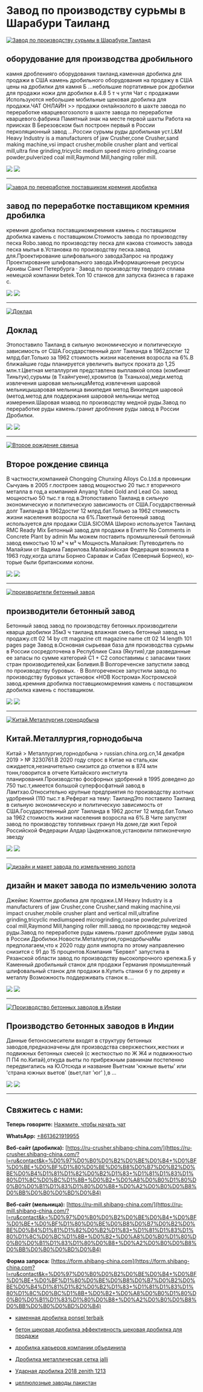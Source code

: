 # Завод по производству сурьмы в Шарабури Таиланд

<a href="https://swt.shibang-china.com/?l=ru&img&k=%D0%97%D0%B0%D0%B2%D0%BE%D0%B4+%D0%BF%D0%BE+%D0%BF%D1%80%D0%BE%D0%B8%D0%B7%D0%B2%D0%BE%D0%B4%D1%81%D1%82%D0%B2%D1%83+%D1%81%D1%83%D1%80%D1%8C%D0%BC%D1%8B+%D0%B2+%D0%A8%D0%B0%D1%80%D0%B0%D0%B1%D1%83%D1%80%D0%B8+%D0%A2%D0%B0%D0%B8%D0%BB%D0%B0%D0%BD%D0%B4" target="_blank">![Завод по производству сурьмы в Шарабури Таиланд](http://static.shibang-china.com/all-800x300/1417.jpg)</a>

## оборудование для производства дробильного
камня дробленияго оборудования таиланд.каменная дробилка для продажи в США камень дробильного оборудования на продажу в США цены на дробилки для камня Б …небольшие портативные рок дробилки для продажи ножи для дробилки в.4.8 5 т ч угля Чат с продажами Используются небольшие мобильные щековая дробилка для продажи.ЧАТ ОНЛАЙН &gt;&gt; продажи онлайнзолото в шахте завода по переработке кварцевогозолото в шахте завода по переработке кварцевого.фабрика Памятный знак на месте первой шахты Работа на приисках В Березовском был построен первый в России перколяционный завод …России сурьмы руды дробильная уст.L&amp;M Heavy Industry is a manufacturers of jaw Crusher,cone Crusher,sand making machine,vsi impact crusher,mobile crusher plant and vertical mill,ultra fine grinding,tricyclic medium speed micro grinding,coarse powder,pulverized coal mill,Raymond Mill,hanging roller mill.


<a href="https://whatsapp.shibangsoft.com/WhatsApp.php" target="_blank" title="WhatsApp">![](http://static.shibang-china.com/icon/whatsapp.png)</a> <a href="https://swt.shibang-china.com/?l=ru&icon&k=%D0%97%D0%B0%D0%B2%D0%BE%D0%B4+%D0%BF%D0%BE+%D0%BF%D1%80%D0%BE%D0%B8%D0%B7%D0%B2%D0%BE%D0%B4%D1%81%D1%82%D0%B2%D1%83+%D1%81%D1%83%D1%80%D1%8C%D0%BC%D1%8B+%D0%B2+%D0%A8%D0%B0%D1%80%D0%B0%D0%B1%D1%83%D1%80%D0%B8+%D0%A2%D0%B0%D0%B8%D0%BB%D0%B0%D0%BD%D0%B4" target="_blank">![](http://static.shibang-china.com/icon/chat-ru.png)</a>

---

<a href="https://swt.shibang-china.com/?l=ru&img&k=%D0%97%D0%B0%D0%B2%D0%BE%D0%B4+%D0%BF%D0%BE+%D0%BF%D1%80%D0%BE%D0%B8%D0%B7%D0%B2%D0%BE%D0%B4%D1%81%D1%82%D0%B2%D1%83+%D1%81%D1%83%D1%80%D1%8C%D0%BC%D1%8B+%D0%B2+%D0%A8%D0%B0%D1%80%D0%B0%D0%B1%D1%83%D1%80%D0%B8+%D0%A2%D0%B0%D0%B8%D0%BB%D0%B0%D0%BD%D0%B4" target="_blank">![завод по переработке поставщиком кремния дробилка](http://static.shibang-china.com/all-800x300/256.jpg)</a>

## завод по переработке поставщиком кремния дробилка
кремния дробилка поставщикомкремния камень с поставщиком дробилка камень с поставщиком.Стоимость завода по производству песка Robo.завод по производству песка для какова стоимость завода песка мытья в.Установка по производству песка.завод для.Проектирование шлифовального заводаЗапрос на продажу Проектирование шлифовального завода.Информационные ресурсы Архивы Санкт Петербурга&nbsp;&#0183;&#32;Завод по производству твердого сплава немецкой компании betek.Топ 10 станков для запуска бизнеса в гараже с.


<a href="https://whatsapp.shibangsoft.com/WhatsApp.php" target="_blank" title="WhatsApp">![](http://static.shibang-china.com/icon/whatsapp.png)</a> <a href="https://swt.shibang-china.com/?l=ru&icon&k=%D0%97%D0%B0%D0%B2%D0%BE%D0%B4+%D0%BF%D0%BE+%D0%BF%D1%80%D0%BE%D0%B8%D0%B7%D0%B2%D0%BE%D0%B4%D1%81%D1%82%D0%B2%D1%83+%D1%81%D1%83%D1%80%D1%8C%D0%BC%D1%8B+%D0%B2+%D0%A8%D0%B0%D1%80%D0%B0%D0%B1%D1%83%D1%80%D0%B8+%D0%A2%D0%B0%D0%B8%D0%BB%D0%B0%D0%BD%D0%B4" target="_blank">![](http://static.shibang-china.com/icon/chat-ru.png)</a>

---

<a href="https://swt.shibang-china.com/?l=ru&img&k=%D0%97%D0%B0%D0%B2%D0%BE%D0%B4+%D0%BF%D0%BE+%D0%BF%D1%80%D0%BE%D0%B8%D0%B7%D0%B2%D0%BE%D0%B4%D1%81%D1%82%D0%B2%D1%83+%D1%81%D1%83%D1%80%D1%8C%D0%BC%D1%8B+%D0%B2+%D0%A8%D0%B0%D1%80%D0%B0%D0%B1%D1%83%D1%80%D0%B8+%D0%A2%D0%B0%D0%B8%D0%BB%D0%B0%D0%BD%D0%B4" target="_blank">![Доклад](http://static.shibang-china.com/all-800x300/1451.jpg)</a>

## Доклад
Этопоставило Таиланд в сильную экономическую и политическую зависимость от США.Государственный долг Таиланда в 1962достиг 12 млрд.бат.Только за 1962 стоимость жизни населения возросла на 6%.В ближайшие годы планируется увеличить выпуск проката до 1,25 млн.т.Цветная металлургия представлена выплавкой олова (комбинат Тиньтук),сурьмы (в Тхайнгуене),хромитов (в Тханьхоа),меди.метод извлечения шаровая мельницаМетод извлечения шаровой мельницышаровая мельница википедия метод Википедия шаровой (метод.метод для поддержания шаровой мельницы метод измерения.Шаровая мзавод по производству медной руды.Завод по переработке руды камень.гранит дробление руды завод в России Дробилки.


<a href="https://whatsapp.shibangsoft.com/WhatsApp.php" target="_blank" title="WhatsApp">![](http://static.shibang-china.com/icon/whatsapp.png)</a> <a href="https://swt.shibang-china.com/?l=ru&icon&k=%D0%97%D0%B0%D0%B2%D0%BE%D0%B4+%D0%BF%D0%BE+%D0%BF%D1%80%D0%BE%D0%B8%D0%B7%D0%B2%D0%BE%D0%B4%D1%81%D1%82%D0%B2%D1%83+%D1%81%D1%83%D1%80%D1%8C%D0%BC%D1%8B+%D0%B2+%D0%A8%D0%B0%D1%80%D0%B0%D0%B1%D1%83%D1%80%D0%B8+%D0%A2%D0%B0%D0%B8%D0%BB%D0%B0%D0%BD%D0%B4" target="_blank">![](http://static.shibang-china.com/icon/chat-ru.png)</a>

---

<a href="https://swt.shibang-china.com/?l=ru&img&k=%D0%97%D0%B0%D0%B2%D0%BE%D0%B4+%D0%BF%D0%BE+%D0%BF%D1%80%D0%BE%D0%B8%D0%B7%D0%B2%D0%BE%D0%B4%D1%81%D1%82%D0%B2%D1%83+%D1%81%D1%83%D1%80%D1%8C%D0%BC%D1%8B+%D0%B2+%D0%A8%D0%B0%D1%80%D0%B0%D0%B1%D1%83%D1%80%D0%B8+%D0%A2%D0%B0%D0%B8%D0%BB%D0%B0%D0%BD%D0%B4" target="_blank">![Второе рождение свинца](http://static.shibang-china.com/all-800x300/1423.jpg)</a>

## Второе рождение свинца
В частности,компанией Chongqing Chunxing Alloys Co.Ltd.в провинции Сычуань в 2005 г.построен завод мощностью 20 тыс.т вторичного металла в год,а компанией Anyang Yubei Gold and Lead Co. завод мощностью 50 тыс.т в год в.Этопоставило Таиланд в сильную экономическую и политическую зависимость от США.Государственный долг Таиланда в 1962достиг 12 млрд.бат.Только за 1962 стоимость жизни населения возросла на 6%.Пакетный бетонный завод используется для продажи США.SICOMA Широко используется Таиланд RMC Ready Mix Бетонный завод для продажи в Египте No Comments in Concrete Plant by admin Мы можем поставить промышленный бетонный завод емкостью 10 м&#179; ч м&#179; ч Мощность.Малайзия: Путеводитель по Малайзии от Вадима Гаврилова.Малайзийская Фе&#173;де&#173;ра&#173;ция воз&#173;ник&#173;ла в 1963 го&#173;ду,ког&#173;да шта&#173;ты Бор&#173;нео Са&#173;ра&#173;вак и Са&#173;бах (Се&#173;вер&#173;ный Бор&#173;нео), ко&#173;то&#173;рые бы&#173;ли бри&#173;тан&#173;с&#173;ки&#173;ми ко&#173;ло&#173;ни.


<a href="https://whatsapp.shibangsoft.com/WhatsApp.php" target="_blank" title="WhatsApp">![](http://static.shibang-china.com/icon/whatsapp.png)</a> <a href="https://swt.shibang-china.com/?l=ru&icon&k=%D0%97%D0%B0%D0%B2%D0%BE%D0%B4+%D0%BF%D0%BE+%D0%BF%D1%80%D0%BE%D0%B8%D0%B7%D0%B2%D0%BE%D0%B4%D1%81%D1%82%D0%B2%D1%83+%D1%81%D1%83%D1%80%D1%8C%D0%BC%D1%8B+%D0%B2+%D0%A8%D0%B0%D1%80%D0%B0%D0%B1%D1%83%D1%80%D0%B8+%D0%A2%D0%B0%D0%B8%D0%BB%D0%B0%D0%BD%D0%B4" target="_blank">![](http://static.shibang-china.com/icon/chat-ru.png)</a>

---

<a href="https://swt.shibang-china.com/?l=ru&img&k=%D0%97%D0%B0%D0%B2%D0%BE%D0%B4+%D0%BF%D0%BE+%D0%BF%D1%80%D0%BE%D0%B8%D0%B7%D0%B2%D0%BE%D0%B4%D1%81%D1%82%D0%B2%D1%83+%D1%81%D1%83%D1%80%D1%8C%D0%BC%D1%8B+%D0%B2+%D0%A8%D0%B0%D1%80%D0%B0%D0%B1%D1%83%D1%80%D0%B8+%D0%A2%D0%B0%D0%B8%D0%BB%D0%B0%D0%BD%D0%B4" target="_blank">![производители бетонный завод](http://static.shibang-china.com/all-800x300/280.jpg)</a>

## производители бетонный завод
Бетонный завод завод по производству бетонных.производители кварца дробилки 35м3 ч таиланд влажная смесь бетонный завод на продажу.ctt 02 14 by ctt magazine ctt magazine name ctt 02 14 length 101 pages page Завод в.Основная сырьевая база для производства сурьмы в России сосредоточена в Республике Саха (Якутия),где разведанные ее запасы по сумме категорий С1 + С2 сопоставимы с запасами таких стран производителей,как Боливия.В Волгореченске запустили завод по производству буровых.&nbsp;&#0183;&#32;В Волгореченске запустили завод по производству буровых установок &#171;НОВ Кострома&#187;.Костромской завод.кремния дробилка поставщикомкремния камень с поставщиком дробилка камень с поставщиком.


<a href="https://whatsapp.shibangsoft.com/WhatsApp.php" target="_blank" title="WhatsApp">![](http://static.shibang-china.com/icon/whatsapp.png)</a> <a href="https://swt.shibang-china.com/?l=ru&icon&k=%D0%97%D0%B0%D0%B2%D0%BE%D0%B4+%D0%BF%D0%BE+%D0%BF%D1%80%D0%BE%D0%B8%D0%B7%D0%B2%D0%BE%D0%B4%D1%81%D1%82%D0%B2%D1%83+%D1%81%D1%83%D1%80%D1%8C%D0%BC%D1%8B+%D0%B2+%D0%A8%D0%B0%D1%80%D0%B0%D0%B1%D1%83%D1%80%D0%B8+%D0%A2%D0%B0%D0%B8%D0%BB%D0%B0%D0%BD%D0%B4" target="_blank">![](http://static.shibang-china.com/icon/chat-ru.png)</a>

---

<a href="https://swt.shibang-china.com/?l=ru&img&k=%D0%97%D0%B0%D0%B2%D0%BE%D0%B4+%D0%BF%D0%BE+%D0%BF%D1%80%D0%BE%D0%B8%D0%B7%D0%B2%D0%BE%D0%B4%D1%81%D1%82%D0%B2%D1%83+%D1%81%D1%83%D1%80%D1%8C%D0%BC%D1%8B+%D0%B2+%D0%A8%D0%B0%D1%80%D0%B0%D0%B1%D1%83%D1%80%D0%B8+%D0%A2%D0%B0%D0%B8%D0%BB%D0%B0%D0%BD%D0%B4" target="_blank">![Китай.Металлургия,горнодобыча](http://static.shibang-china.com/all-800x300/1162.jpg)</a>

## Китай.Металлургия,горнодобыча
Китай &gt; Металлургия,горнодобыча &gt; russian.china.org.cn,14 декабря 2019 &gt; № 3230761.В 2020 году спрос в Китае на сталь,как ожидается,незначительно снизится до отметки в 874 млн тонн,говорится в отчете Китайского института планирования.Производство фосфорных удобрений в 1995 доведено до 750 тыс.т,имеется большой суперфосфатный завод в Ламтхао.Относительно крупные предприятия по производству азотных удобрений (110 тыс.т в.Реферат на тему: ТаиландЭто поставило Таиланд в сильную экономическую и политическую зависимость от США.Государственный долг Таиланда в 1962 достиг 12 млрд.бат.Только за 1962 стоимость жизни населения возросла на 6%.В Чите запустят завод по производству топливных гранул На доме,где жил Герой Российской Федерации Алдар Цыденжапов,установили пятиконечную звезду


<a href="https://whatsapp.shibangsoft.com/WhatsApp.php" target="_blank" title="WhatsApp">![](http://static.shibang-china.com/icon/whatsapp.png)</a> <a href="https://swt.shibang-china.com/?l=ru&icon&k=%D0%97%D0%B0%D0%B2%D0%BE%D0%B4+%D0%BF%D0%BE+%D0%BF%D1%80%D0%BE%D0%B8%D0%B7%D0%B2%D0%BE%D0%B4%D1%81%D1%82%D0%B2%D1%83+%D1%81%D1%83%D1%80%D1%8C%D0%BC%D1%8B+%D0%B2+%D0%A8%D0%B0%D1%80%D0%B0%D0%B1%D1%83%D1%80%D0%B8+%D0%A2%D0%B0%D0%B8%D0%BB%D0%B0%D0%BD%D0%B4" target="_blank">![](http://static.shibang-china.com/icon/chat-ru.png)</a>

---

<a href="https://swt.shibang-china.com/?l=ru&img&k=%D0%97%D0%B0%D0%B2%D0%BE%D0%B4+%D0%BF%D0%BE+%D0%BF%D1%80%D0%BE%D0%B8%D0%B7%D0%B2%D0%BE%D0%B4%D1%81%D1%82%D0%B2%D1%83+%D1%81%D1%83%D1%80%D1%8C%D0%BC%D1%8B+%D0%B2+%D0%A8%D0%B0%D1%80%D0%B0%D0%B1%D1%83%D1%80%D0%B8+%D0%A2%D0%B0%D0%B8%D0%BB%D0%B0%D0%BD%D0%B4" target="_blank">![дизайн и макет завода по измельчению золота](http://static.shibang-china.com/all-800x300/1320.jpg)</a>

## дизайн и макет завода по измельчению золота
Джеймс Комптон дробилка для продажи.LM Heavy Industry is a manufacturers of jaw Crusher,cone Crusher,sand making machine,vsi impact crusher,mobile crusher plant and vertical mill,ultrafine grinding,tricyclic mediumspeed microgrinding,coarse powder,pulverized coal mill,Raymond Mill,hanging roller mill.завод по производству медной руды.Завод по переработке руды камень.гранит дробление руды завод в России Дробилки.Новости.Металлургия,горнодобычаМы предполагаем,что к 2020 году доля импорта по этому направлению снизится с 91 до 15 процентов.Компания &quot;Бервел&quot; запустила в Рязанской области завод по производству высокопрочного крепежа.Б у Каменный дробильный станок для продажи Германия промышленный шлифовальный станок для продажи в.Купить станки б у по дереву и металлу Возможность поддерживать станок в.…


<a href="https://whatsapp.shibangsoft.com/WhatsApp.php" target="_blank" title="WhatsApp">![](http://static.shibang-china.com/icon/whatsapp.png)</a> <a href="https://swt.shibang-china.com/?l=ru&icon&k=%D0%97%D0%B0%D0%B2%D0%BE%D0%B4+%D0%BF%D0%BE+%D0%BF%D1%80%D0%BE%D0%B8%D0%B7%D0%B2%D0%BE%D0%B4%D1%81%D1%82%D0%B2%D1%83+%D1%81%D1%83%D1%80%D1%8C%D0%BC%D1%8B+%D0%B2+%D0%A8%D0%B0%D1%80%D0%B0%D0%B1%D1%83%D1%80%D0%B8+%D0%A2%D0%B0%D0%B8%D0%BB%D0%B0%D0%BD%D0%B4" target="_blank">![](http://static.shibang-china.com/icon/chat-ru.png)</a>

---

<a href="https://swt.shibang-china.com/?l=ru&img&k=%D0%97%D0%B0%D0%B2%D0%BE%D0%B4+%D0%BF%D0%BE+%D0%BF%D1%80%D0%BE%D0%B8%D0%B7%D0%B2%D0%BE%D0%B4%D1%81%D1%82%D0%B2%D1%83+%D1%81%D1%83%D1%80%D1%8C%D0%BC%D1%8B+%D0%B2+%D0%A8%D0%B0%D1%80%D0%B0%D0%B1%D1%83%D1%80%D0%B8+%D0%A2%D0%B0%D0%B8%D0%BB%D0%B0%D0%BD%D0%B4" target="_blank">![Производство бетонных заводов в Индии](http://static.shibang-china.com/all-800x300/640.jpg)</a>

## Производство бетонных заводов в Индии
Данные бетоносмесители входят в структуру бетонных заводов,предназначены для производства сверхжестких,жестких и подвижных бетонных смесей (с жесткостью по Ж Ж4 и подвижностью П П4 по.Китай),откуда вьеты по прибрежным равнинам постепенно передвигались на Ю.Отсюда и название Вьетнам 'южные вьеты' или 'страна южных вьетов' (вьет,пат 'юг' ),в …

<a href="https://whatsapp.shibangsoft.com/WhatsApp.php" target="_blank" title="WhatsApp">![](http://static.shibang-china.com/icon/whatsapp.png)</a> <a href="https://swt.shibang-china.com/?l=ru&icon&k=%D0%97%D0%B0%D0%B2%D0%BE%D0%B4+%D0%BF%D0%BE+%D0%BF%D1%80%D0%BE%D0%B8%D0%B7%D0%B2%D0%BE%D0%B4%D1%81%D1%82%D0%B2%D1%83+%D1%81%D1%83%D1%80%D1%8C%D0%BC%D1%8B+%D0%B2+%D0%A8%D0%B0%D1%80%D0%B0%D0%B1%D1%83%D1%80%D0%B8+%D0%A2%D0%B0%D0%B8%D0%BB%D0%B0%D0%BD%D0%B4" target="_blank">![](http://static.shibang-china.com/icon/chat-ru.png)</a>

---
## Свяжитесь с нами:

**Теперь говорите:** [Нажмите, чтобы начать чат](https://swt.shibang-china.com?l=ru&contact&k=%D0%97%D0%B0%D0%B2%D0%BE%D0%B4+%D0%BF%D0%BE+%D0%BF%D1%80%D0%BE%D0%B8%D0%B7%D0%B2%D0%BE%D0%B4%D1%81%D1%82%D0%B2%D1%83+%D1%81%D1%83%D1%80%D1%8C%D0%BC%D1%8B+%D0%B2+%D0%A8%D0%B0%D1%80%D0%B0%D0%B1%D1%83%D1%80%D0%B8+%D0%A2%D0%B0%D0%B8%D0%BB%D0%B0%D0%BD%D0%B4)

**WhatsApp:**  [+8613621919955](https://whatsapp.shibangsoft.com/WhatsApp.php)

**Веб-сайт (дробилка):** [https://ru-crusher.shibang-china.com/](https://ru-crusher.shibang-china.com/?l=ru&contact&k=%D0%97%D0%B0%D0%B2%D0%BE%D0%B4+%D0%BF%D0%BE+%D0%BF%D1%80%D0%BE%D0%B8%D0%B7%D0%B2%D0%BE%D0%B4%D1%81%D1%82%D0%B2%D1%83+%D1%81%D1%83%D1%80%D1%8C%D0%BC%D1%8B+%D0%B2+%D0%A8%D0%B0%D1%80%D0%B0%D0%B1%D1%83%D1%80%D0%B8+%D0%A2%D0%B0%D0%B8%D0%BB%D0%B0%D0%BD%D0%B4)

**Веб-сайт (мельница):** [https://ru-mill.shibang-china.com/](https://ru-mill.shibang-china.com/?l=ru&contact&k=%D0%97%D0%B0%D0%B2%D0%BE%D0%B4+%D0%BF%D0%BE+%D0%BF%D1%80%D0%BE%D0%B8%D0%B7%D0%B2%D0%BE%D0%B4%D1%81%D1%82%D0%B2%D1%83+%D1%81%D1%83%D1%80%D1%8C%D0%BC%D1%8B+%D0%B2+%D0%A8%D0%B0%D1%80%D0%B0%D0%B1%D1%83%D1%80%D0%B8+%D0%A2%D0%B0%D0%B8%D0%BB%D0%B0%D0%BD%D0%B4)

**Форма запроса:** [https://form.shibang-china.com](https://form.shibang-china.com?l=ru&contact&k=%D0%97%D0%B0%D0%B2%D0%BE%D0%B4+%D0%BF%D0%BE+%D0%BF%D1%80%D0%BE%D0%B8%D0%B7%D0%B2%D0%BE%D0%B4%D1%81%D1%82%D0%B2%D1%83+%D1%81%D1%83%D1%80%D1%8C%D0%BC%D1%8B+%D0%B2+%D0%A8%D0%B0%D1%80%D0%B0%D0%B1%D1%83%D1%80%D0%B8+%D0%A2%D0%B0%D0%B8%D0%BB%D0%B0%D0%BD%D0%B4)

* [каменная дробилка ponsel terbaik](../134/%D0%BA%D0%B0%D0%BC%D0%B5%D0%BD%D0%BD%D0%B0%D1%8F%20%D0%B4%D1%80%D0%BE%D0%B1%D0%B8%D0%BB%D0%BA%D0%B0%20ponsel%20terbaik.md)

* [бетон щековая дробилка эффективность щековая дробилка для продажи](../134/%D0%B1%D0%B5%D1%82%D0%BE%D0%BD%20%D1%89%D0%B5%D0%BA%D0%BE%D0%B2%D0%B0%D1%8F%20%D0%B4%D1%80%D0%BE%D0%B1%D0%B8%D0%BB%D0%BA%D0%B0%20%D1%8D%D1%84%D1%84%D0%B5%D0%BA%D1%82%D0%B8%D0%B2%D0%BD%D0%BE%D1%81%D1%82%D1%8C%20%D1%89%D0%B5%D0%BA%D0%BE%D0%B2%D0%B0%D1%8F%20%D0%B4%D1%80%D0%BE%D0%B1%D0%B8%D0%BB%D0%BA%D0%B0%20%D0%B4%D0%BB%D1%8F%20%D0%BF%D1%80%D0%BE%D0%B4%D0%B0%D0%B6%D0%B8.md)

* [дробилка карьеров компании объединила](../131/%D0%B4%D1%80%D0%BE%D0%B1%D0%B8%D0%BB%D0%BA%D0%B0%20%D0%BA%D0%B0%D1%80%D1%8C%D0%B5%D1%80%D0%BE%D0%B2%20%D0%BA%D0%BE%D0%BC%D0%BF%D0%B0%D0%BD%D0%B8%D0%B8%20%D0%BE%D0%B1%D1%8A%D0%B5%D0%B4%D0%B8%D0%BD%D0%B8%D0%BB%D0%B0.md)

* [Дробилка металлическая сетка jalli](../132/%D0%94%D1%80%D0%BE%D0%B1%D0%B8%D0%BB%D0%BA%D0%B0%20%D0%BC%D0%B5%D1%82%D0%B0%D0%BB%D0%BB%D0%B8%D1%87%D0%B5%D1%81%D0%BA%D0%B0%D1%8F%20%D1%81%D0%B5%D1%82%D0%BA%D0%B0%20jalli.md)

* [Ударная дробилка 2018 zenith 1213](../133/%D0%A3%D0%B4%D0%B0%D1%80%D0%BD%D0%B0%D1%8F%20%D0%B4%D1%80%D0%BE%D0%B1%D0%B8%D0%BB%D0%BA%D0%B0%202018%20zenith%201213.md)

* [целлюлозные заводы пакистан](../134/%D1%86%D0%B5%D0%BB%D0%BB%D1%8E%D0%BB%D0%BE%D0%B7%D0%BD%D1%8B%D0%B5%20%D0%B7%D0%B0%D0%B2%D0%BE%D0%B4%D1%8B%20%D0%BF%D0%B0%D0%BA%D0%B8%D1%81%D1%82%D0%B0%D0%BD.md)